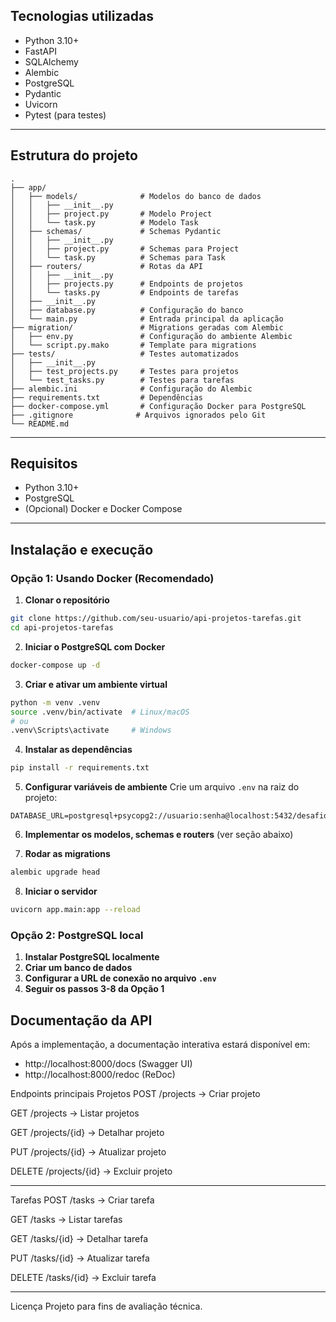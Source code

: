 ## Tecnologias utilizadas

- Python 3.10+
- FastAPI
- SQLAlchemy
- Alembic
- PostgreSQL
- Pydantic
- Uvicorn
- Pytest (para testes)
---
## Estrutura do projeto

```
.
├── app/
│   ├── models/              # Modelos do banco de dados 
│   │   ├── __init__.py
│   │   ├── project.py       # Modelo Project 
│   │   └── task.py          # Modelo Task 
│   ├── schemas/             # Schemas Pydantic 
│   │   ├── __init__.py
│   │   ├── project.py       # Schemas para Project
│   │   └── task.py          # Schemas para Task 
│   ├── routers/             # Rotas da API 
│   │   ├── __init__.py
│   │   ├── projects.py      # Endpoints de projetos 
│   │   └── tasks.py         # Endpoints de tarefas 
│   ├── __init__.py
│   ├── database.py          # Configuração do banco
│   └── main.py              # Entrada principal da aplicação
├── migration/               # Migrations geradas com Alembic
│   ├── env.py               # Configuração do ambiente Alembic
│   └── script.py.mako       # Template para migrations
├── tests/                   # Testes automatizados 
│   ├── __init__.py
│   ├── test_projects.py     # Testes para projetos 
│   └── test_tasks.py        # Testes para tarefas 
├── alembic.ini              # Configuração do Alembic
├── requirements.txt         # Dependências
├── docker-compose.yml       # Configuração Docker para PostgreSQL
├── .gitignore              # Arquivos ignorados pelo Git
└── README.md
```

---

## Requisitos

- Python 3.10+
- PostgreSQL
- (Opcional) Docker e Docker Compose

---

## Instalação e execução

### Opção 1: Usando Docker (Recomendado)

1. **Clonar o repositório**
```bash
git clone https://github.com/seu-usuario/api-projetos-tarefas.git
cd api-projetos-tarefas
```

2. **Iniciar o PostgreSQL com Docker**
```bash
docker-compose up -d
```

3. **Criar e ativar um ambiente virtual**
```bash
python -m venv .venv
source .venv/bin/activate  # Linux/macOS
# ou
.venv\Scripts\activate     # Windows
```

4. **Instalar as dependências**
```bash
pip install -r requirements.txt
```
5. **Configurar variáveis de ambiente**
Crie um arquivo `.env` na raiz do projeto:
```env
DATABASE_URL=postgresql+psycopg2://usuario:senha@localhost:5432/desafio_db
```
6. **Implementar os modelos, schemas e routers** (ver seção abaixo)

7. **Rodar as migrations**
```bash
alembic upgrade head
```
8. **Iniciar o servidor**
```bash
uvicorn app.main:app --reload
```
### Opção 2: PostgreSQL local
1. **Instalar PostgreSQL localmente**
2. **Criar um banco de dados**
3. **Configurar a URL de conexão no arquivo `.env`**
4. **Seguir os passos 3-8 da Opção 1**

## Documentação da API
Após a implementação, a documentação interativa estará disponível em:
- http://localhost:8000/docs (Swagger UI)
- http://localhost:8000/redoc (ReDoc)


 Endpoints principais
Projetos
POST /projects → Criar projeto

GET /projects → Listar projetos

GET /projects/{id} → Detalhar projeto

PUT /projects/{id} → Atualizar projeto

DELETE /projects/{id} → Excluir projeto

--------------------------------------------------------------------------------------
Tarefas
POST /tasks → Criar tarefa

GET /tasks → Listar tarefas

GET /tasks/{id} → Detalhar tarefa

PUT /tasks/{id} → Atualizar tarefa

DELETE /tasks/{id} → Excluir tarefa

-------------------------------------------------------------

Licença
Projeto para fins de avaliação técnica.


